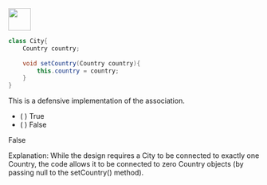 <panel header="{{ icon_Q_A }} Is this defensive?">
<question>

<img src="{{baseUrl}}/errorHandling/defensiveProgramming/compulsoryAssociations/images/countryCity.png" height="45" />
<p/>

```java
class City{
    Country country;
    
    void setCountry(Country country){
        this.country = country;
    }
}
```
This is a defensive implementation of the association.

- ( ) True
- ( ) False

<div slot="answer">

False

Explanation: While the design requires a City to be connected to exactly one Country, the code allows it to be connected to zero Country objects (by passing null to the setCountry() method).

</div>
</question>
</panel>
